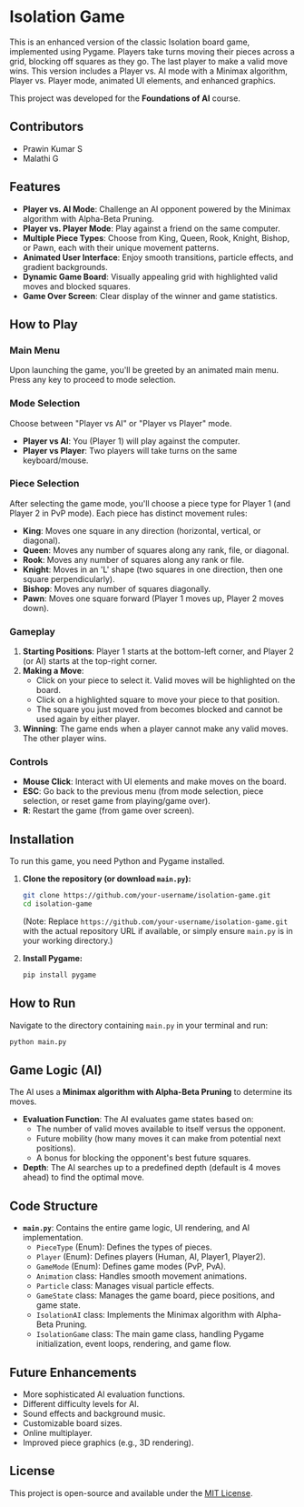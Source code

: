 # Isolation Game

This is an enhanced version of the classic Isolation board game, implemented using Pygame. Players take turns moving their pieces across a grid, blocking off squares as they go. The last player to make a valid move wins. This version includes a Player vs. AI mode with a Minimax algorithm, Player vs. Player mode, animated UI elements, and enhanced graphics.

This project was developed for the **Foundations of AI** course.

## Contributors
- Prawin Kumar S
- Malathi G

## Features

-   **Player vs. AI Mode**: Challenge an AI opponent powered by the Minimax algorithm with Alpha-Beta Pruning.
-   **Player vs. Player Mode**: Play against a friend on the same computer.
-   **Multiple Piece Types**: Choose from King, Queen, Rook, Knight, Bishop, or Pawn, each with their unique movement patterns.
-   **Animated User Interface**: Enjoy smooth transitions, particle effects, and gradient backgrounds.
-   **Dynamic Game Board**: Visually appealing grid with highlighted valid moves and blocked squares.
-   **Game Over Screen**: Clear display of the winner and game statistics.

## How to Play

### Main Menu
Upon launching the game, you'll be greeted by an animated main menu. Press any key to proceed to mode selection.

### Mode Selection
Choose between "Player vs AI" or "Player vs Player" mode.
-   **Player vs AI**: You (Player 1) will play against the computer.
-   **Player vs Player**: Two players will take turns on the same keyboard/mouse.

### Piece Selection
After selecting the game mode, you'll choose a piece type for Player 1 (and Player 2 in PvP mode). Each piece has distinct movement rules:
-   **King**: Moves one square in any direction (horizontal, vertical, or diagonal).
-   **Queen**: Moves any number of squares along any rank, file, or diagonal.
-   **Rook**: Moves any number of squares along any rank or file.
-   **Knight**: Moves in an 'L' shape (two squares in one direction, then one square perpendicularly).
-   **Bishop**: Moves any number of squares diagonally.
-   **Pawn**: Moves one square forward (Player 1 moves up, Player 2 moves down).

### Gameplay
1.  **Starting Positions**: Player 1 starts at the bottom-left corner, and Player 2 (or AI) starts at the top-right corner.
2.  **Making a Move**:
    *   Click on your piece to select it. Valid moves will be highlighted on the board.
    *   Click on a highlighted square to move your piece to that position.
    *   The square you just moved from becomes blocked and cannot be used again by either player.
3.  **Winning**: The game ends when a player cannot make any valid moves. The other player wins.

### Controls
-   **Mouse Click**: Interact with UI elements and make moves on the board.
-   **ESC**: Go back to the previous menu (from mode selection, piece selection, or reset game from playing/game over).
-   **R**: Restart the game (from game over screen).

## Installation

To run this game, you need Python and Pygame installed.

1.  **Clone the repository (or download `main.py`):**
    ```bash
    git clone https://github.com/your-username/isolation-game.git
    cd isolation-game
    ```
    (Note: Replace `https://github.com/your-username/isolation-game.git` with the actual repository URL if available, or simply ensure `main.py` is in your working directory.)

2.  **Install Pygame:**
    ```bash
    pip install pygame
    ```

## How to Run

Navigate to the directory containing `main.py` in your terminal and run:

```bash
python main.py
```

## Game Logic (AI)

The AI uses a **Minimax algorithm with Alpha-Beta Pruning** to determine its moves.
-   **Evaluation Function**: The AI evaluates game states based on:
    -   The number of valid moves available to itself versus the opponent.
    -   Future mobility (how many moves it can make from potential next positions).
    -   A bonus for blocking the opponent's best future squares.
-   **Depth**: The AI searches up to a predefined depth (default is 4 moves ahead) to find the optimal move.

## Code Structure

-   **`main.py`**: Contains the entire game logic, UI rendering, and AI implementation.
    -   `PieceType` (Enum): Defines the types of pieces.
    -   `Player` (Enum): Defines players (Human, AI, Player1, Player2).
    -   `GameMode` (Enum): Defines game modes (PvP, PvA).
    -   `Animation` class: Handles smooth movement animations.
    -   `Particle` class: Manages visual particle effects.
    -   `GameState` class: Manages the game board, piece positions, and game state.
    -   `IsolationAI` class: Implements the Minimax algorithm with Alpha-Beta Pruning.
    -   `IsolationGame` class: The main game class, handling Pygame initialization, event loops, rendering, and game flow.

## Future Enhancements

-   More sophisticated AI evaluation functions.
-   Different difficulty levels for AI.
-   Sound effects and background music.
-   Customizable board sizes.
-   Online multiplayer.
-   Improved piece graphics (e.g., 3D rendering).

## License

This project is open-source and available under the [MIT License](LICENSE).
